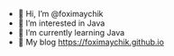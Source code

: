 - 👋 Hi, I’m @foximaychik
- 👀 I’m interested in Java
- 🌱 I’m currently learning Java
- 🔵 My blog https://foximaychik.github.io
